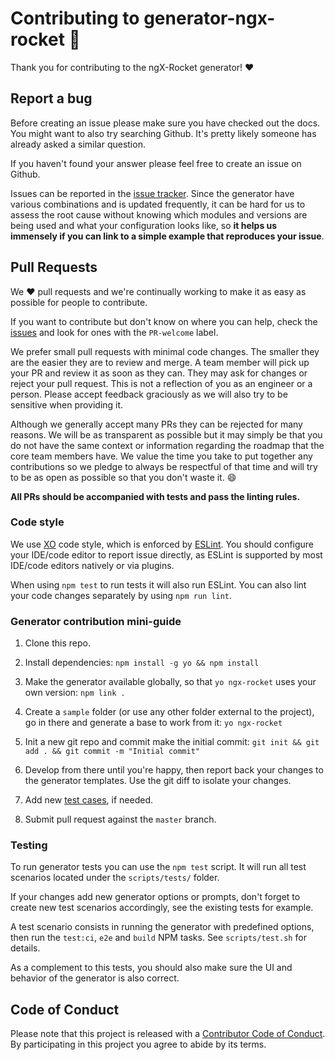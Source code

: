 # Contributing to generator-ngx-rocket :rocket:

Thank you for contributing to the ngX-Rocket generator! :heart:

## Report a bug

Before creating an issue please make sure you have checked out the docs. You might want to also try searching Github.
It's pretty likely someone has already asked a similar question.

If you haven't found your answer please feel free to create an issue on Github.

Issues can be reported in the [issue tracker](https://github.com/ngx-rocket/generator-ngx-rocket/issues).
Since the generator have various combinations and is updated frequently, it can be hard for us to assess the root cause
without knowing which modules and versions are being used and what your configuration looks like, so **it helps us
immensely if you can link to a simple example that reproduces your issue**.

## Pull Requests

We :heart: pull requests and we're continually working to make it as easy as possible for people to contribute.

If you want to contribute but don't know on where you can help, check the
[issues](https://github.com/ngx-rocket/generator-ngx-rocket/issues) and look for ones with the `PR-welcome` label.

We prefer small pull requests with minimal code changes. The smaller they are the easier they are to review and merge.
A team member will pick up your PR and review it as soon as they can. They may ask for changes or reject your pull
request. This is not a reflection of you as an engineer or a person. Please accept feedback graciously as we will also
try to be sensitive when providing it.

Although we generally accept many PRs they can be rejected for many reasons. We will be as transparent as possible but
it may simply be that you do not have the same context or information regarding the roadmap that the core team members
have. We value the time you take to put together any contributions so we pledge to always be respectful of that time
and will try to be as open as possible so that you don't waste it. :smile:

**All PRs should be accompanied with tests and pass the linting rules.**

### Code style

We use [XO](https://github.com/sindresorhus/eslint-config-xo-space) code style, which is enforced by
[ESLint](https://github.com/eslint/eslint). You should configure your IDE/code editor to report issue directly, as
ESLint is supported by most IDE/code editors natively or via plugins.

When using `npm test` to run tests it will also run ESLint. You can also lint your code changes separately by using
`npm run lint`.

### Generator contribution mini-guide

1. Clone this repo.

2. Install dependencies: `npm install -g yo && npm install`

3. Make the generator available globally, so that `yo ngx-rocket` uses your own version: `npm link .`

4. Create a `sample` folder (or use any other folder external to the project), go in there and generate a base to work
   from it: `yo ngx-rocket`

5. Init a new git repo and commit make the initial commit: `git init && git add . && git commit -m "Initial commit"`

6. Develop from there until you're happy, then report back your changes to the generator templates. Use the git diff to
   isolate your changes.
   
7. Add new [test cases](#testing), if needed.

8. Submit pull request against the `master` branch.

### Testing

To run generator tests you can use the `npm test` script.
It will run all test scenarios located under the `scripts/tests/` folder.

If your changes add new generator options or prompts, don't forget to create new test scenarios accordingly, see the
existing tests for example.

A test scenario consists in running the generator with predefined options, then run the `test:ci`, `e2e` and `build`
NPM tasks. See `scripts/test.sh` for details.

As a complement to this tests, you should also make sure the UI and behavior of the generator is also correct.

## Code of Conduct

Please note that this project is released with a [Contributor Code of Conduct](CODE_OF_CONDUCT.md).
By participating in this project you agree to abide by its terms.
